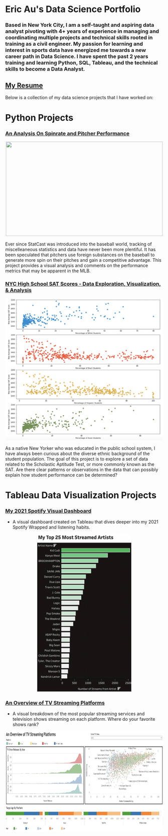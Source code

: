 # Eric Au's Data Science Portfolio
### Based in New York City, I am a self-taught and aspiring data analyst pivoting with 4+ years of experience in managing and coordinating multiple projects and technical skills rooted in training as a civil engineer. My passion for learning and interest in sports data have energized me towards a new career path in Data Science. I have spent the past 2 years training and learning Python, SQL, Tableau, and the technical skills to become a Data Analyst.  

## [My Resume](https://drive.google.com/file/d/1RdQmeHwxeTLxbsA6MS12dDEFEhT4Dcsy/view)

Below is a collection of my data science projects that I have worked on: 

# Python Projects

### [An Analysis On Spinrate and Pitcher Performance](https://github.com/eric8395/pitching_analysis/blob/a35a042937ad211bc06b280c475254fad7b9631a/An%20Analysis%20On%20Spinrate%20and%20Pitcher%20Performance%20.ipynb)
<p align="center">
  <img src = "https://www.si.com/.image/c_limit%2Ccs_srgb%2Cq_auto:good%2Cw_1400/MTgyMDU0Mjk1NTQ4NDcwNDAz/gerrit-cole-sticky-stuff-check.webp" width="500" height="300">
  </p>
Ever since StatCast was introduced into the baseball world, tracking of miscelleaneous statistics and data have never been more plentiful. It has been speculated that pitchers use foreign substances on the baseball to generate more spin on their pitches and gain a competitive advantage. This project provides a visual analysis and comments on the performance metrics that may be apparent in the MLB.

### [NYC High School SAT Scores - Data Exploration, Visualization, & Analysis](https://github.com/eric8395/nycsatscores/blob/55e31c9954d4bd83239bdb81c2c0fc9d5260cae7/NYC%20High%20School%20SAT%20Scores%20-%20EDA.ipynb)
<p align="center">
  <img src = "https://github.com/eric8395/Eric_Portfolio/blob/main/images/SAT%20Scores.png" width="600" height="450">
  </p>

As a native New Yorker who was educated in the public school system, I have always been curious about the diverse ethnic background of the student population. The goal of this project is to explore a set of data related to the Scholastic Aptitude Test, or more commonly known as the SAT. Are there clear patterns or observations in the data that can possibly explain how student performance can be determined? 

# Tableau Data Visualization Projects

### [My 2021 Spotify Visual Dashboard](https://public.tableau.com/views/My2021SpotifyVisualDashboard/SpotifyDashboard?:language=en-US&:display_count=n&:origin=viz_share_link)
* A visual dashboard created on Tableau that dives deeper into my 2021 Spotify Wrapped and listening habits.
<p align="center"><img src="https://github.com/eric8395/Eric_Portfolio/blob/main/images/Screen%20Shot%202021-12-26%20at%205.11.22%20PM.png" width="300" height="500"></p>

### [An Overview of TV Streaming Platforms](https://public.tableau.com/app/profile/eric8519/viz/AnOverviewOfTVStreamingPlatforms/Overview)
* A visual breakdown of the most popular streaming services and television shows streaming on each platform. Where do your favorite shows rank?
<p align="center"><img src="https://github.com/eric8395/Eric_Portfolio/blob/main/images/Screen%20Shot%202021-12-26%20at%205.26.50%20PM.png" width="800" height="320"></p>



